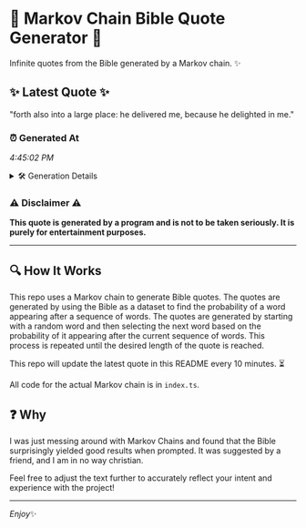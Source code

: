# 📖 Markov Chain Bible Quote Generator 📖

Infinite quotes from the Bible generated by a Markov chain. ✨

## ✨ Latest Quote ✨
"forth also into a large place: he delivered me, because he delighted in me."

### ⏰ Generated At
*4:45:02 PM*

<details>
    <summary>🛠️ Generation Details</summary>
    <p>
        <strong>🌱 Seed:</strong> forth<br>
        <strong>🔄 Iterations:</strong> 13<br>
        <strong>📜 Context History:</strong><br>[ forth ]: also<br>[ forth, also ]: into<br>[ forth, also, into ]: a<br>[ forth, also, into, a ]: large<br>[ forth, also, into, a, large ]: place:<br>[ forth, also, into, a, large, place: ]: he<br>[ also, into, a, large, place:, he ]: delivered<br>[ into, a, large, place:, he, delivered ]: me,<br>[ a, large, place:, he, delivered, me, ]: because<br>[ large, place:, he, delivered, me,, because ]: he<br>[ place:, he, delivered, me,, because, he ]: delighted<br>[ he, delivered, me,, because, he, delighted ]: in<br>[ delivered, me,, because, he, delighted, in ]: me.<br>
    </p>
</details>

### ⚠️ Disclaimer ⚠️
**This quote is generated by a program and is not to be taken seriously. It is purely for entertainment purposes.**

---

## 🔍 How It Works

This repo uses a Markov chain to generate Bible quotes. The quotes are generated by using the Bible as a dataset to find the probability of a word appearing after a sequence of words. The quotes are generated by starting with a random word and then selecting the next word based on the probability of it appearing after the current sequence of words. This process is repeated until the desired length of the quote is reached.

This repo will update the latest quote in this README every 10 minutes. ⏳

All code for the actual Markov chain is in `index.ts`.

## ❓ Why

I was just messing around with Markov Chains and found that the Bible surprisingly yielded good results when prompted. 
It was suggested by a friend, and I am in no way christian.

Feel free to adjust the text further to accurately reflect your intent and experience with the project!

---

*Enjoy*✨

